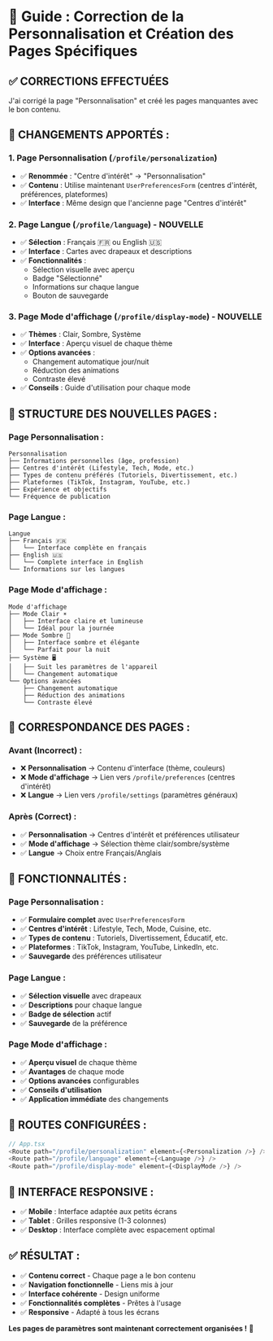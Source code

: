 # 🎨 Guide : Correction de la Personnalisation et Création des Pages Spécifiques

## ✅ **CORRECTIONS EFFECTUÉES**

J'ai corrigé la page "Personnalisation" et créé les pages manquantes avec le bon contenu.

## 🔧 **CHANGEMENTS APPORTÉS :**

### **1. Page Personnalisation (`/profile/personalization`)**
- ✅ **Renommée** : "Centre d'intérêt" → "Personnalisation"
- ✅ **Contenu** : Utilise maintenant `UserPreferencesForm` (centres d'intérêt, préférences, plateformes)
- ✅ **Interface** : Même design que l'ancienne page "Centres d'intérêt"

### **2. Page Langue (`/profile/language`) - NOUVELLE**
- ✅ **Sélection** : Français 🇫🇷 ou English 🇺🇸
- ✅ **Interface** : Cartes avec drapeaux et descriptions
- ✅ **Fonctionnalités** :
  - Sélection visuelle avec aperçu
  - Badge "Sélectionné" 
  - Informations sur chaque langue
  - Bouton de sauvegarde

### **3. Page Mode d'affichage (`/profile/display-mode`) - NOUVELLE**
- ✅ **Thèmes** : Clair, Sombre, Système
- ✅ **Interface** : Aperçu visuel de chaque thème
- ✅ **Options avancées** :
  - Changement automatique jour/nuit
  - Réduction des animations
  - Contraste élevé
- ✅ **Conseils** : Guide d'utilisation pour chaque mode

## 📄 **STRUCTURE DES NOUVELLES PAGES :**

### **Page Personnalisation :**
```
Personnalisation
├── Informations personnelles (âge, profession)
├── Centres d'intérêt (Lifestyle, Tech, Mode, etc.)
├── Types de contenu préférés (Tutoriels, Divertissement, etc.)
├── Plateformes (TikTok, Instagram, YouTube, etc.)
├── Expérience et objectifs
└── Fréquence de publication
```

### **Page Langue :**
```
Langue
├── Français 🇫🇷
│   └── Interface complète en français
├── English 🇺🇸
│   └── Complete interface in English
└── Informations sur les langues
```

### **Page Mode d'affichage :**
```
Mode d'affichage
├── Mode Clair ☀️
│   ├── Interface claire et lumineuse
│   └── Idéal pour la journée
├── Mode Sombre 🌙
│   ├── Interface sombre et élégante
│   └── Parfait pour la nuit
├── Système 🖥️
│   ├── Suit les paramètres de l'appareil
│   └── Changement automatique
└── Options avancées
    ├── Changement automatique
    ├── Réduction des animations
    └── Contraste élevé
```

## 🎯 **CORRESPONDANCE DES PAGES :**

### **Avant (Incorrect) :**
- ❌ **Personnalisation** → Contenu d'interface (thème, couleurs)
- ❌ **Mode d'affichage** → Lien vers `/profile/preferences` (centres d'intérêt)
- ❌ **Langue** → Lien vers `/profile/settings` (paramètres généraux)

### **Après (Correct) :**
- ✅ **Personnalisation** → Centres d'intérêt et préférences utilisateur
- ✅ **Mode d'affichage** → Sélection thème clair/sombre/système
- ✅ **Langue** → Choix entre Français/Anglais

## 🚀 **FONCTIONNALITÉS :**

### **Page Personnalisation :**
- ✅ **Formulaire complet** avec `UserPreferencesForm`
- ✅ **Centres d'intérêt** : Lifestyle, Tech, Mode, Cuisine, etc.
- ✅ **Types de contenu** : Tutoriels, Divertissement, Éducatif, etc.
- ✅ **Plateformes** : TikTok, Instagram, YouTube, LinkedIn, etc.
- ✅ **Sauvegarde** des préférences utilisateur

### **Page Langue :**
- ✅ **Sélection visuelle** avec drapeaux
- ✅ **Descriptions** pour chaque langue
- ✅ **Badge de sélection** actif
- ✅ **Sauvegarde** de la préférence

### **Page Mode d'affichage :**
- ✅ **Aperçu visuel** de chaque thème
- ✅ **Avantages** de chaque mode
- ✅ **Options avancées** configurables
- ✅ **Conseils d'utilisation**
- ✅ **Application immédiate** des changements

## 🔗 **ROUTES CONFIGURÉES :**

```typescript
// App.tsx
<Route path="/profile/personalization" element={<Personalization />} />
<Route path="/profile/language" element={<Language />} />
<Route path="/profile/display-mode" element={<DisplayMode />} />
```

## 📱 **INTERFACE RESPONSIVE :**

- ✅ **Mobile** : Interface adaptée aux petits écrans
- ✅ **Tablet** : Grilles responsive (1-3 colonnes)
- ✅ **Desktop** : Interface complète avec espacement optimal

## ✅ **RÉSULTAT :**

- ✅ **Contenu correct** - Chaque page a le bon contenu
- ✅ **Navigation fonctionnelle** - Liens mis à jour
- ✅ **Interface cohérente** - Design uniforme
- ✅ **Fonctionnalités complètes** - Prêtes à l'usage
- ✅ **Responsive** - Adapté à tous les écrans

**Les pages de paramètres sont maintenant correctement organisées !** 🎉
